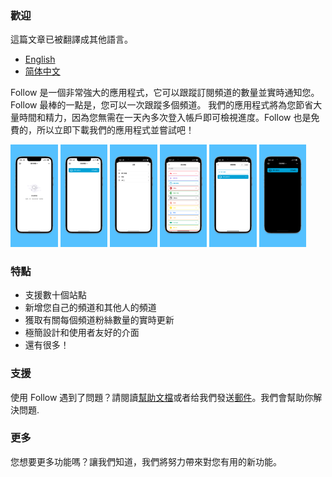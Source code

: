 ### 歡迎

這篇文章已被翻譯成其他語言。
- [English](/index.html)
- [简体中文](./docs/index_zh-Hans.html)

Follow 是一個非常強大的應用程式，它可以跟蹤訂閱頻道的數量並實時通知您。Follow 最棒的一點是，您可以一次跟蹤多個頻道。 我們的應用程式將為您節省大量時間和精力，因為您無需在一天內多次登入帳戶即可檢視進度。Follow 也是免費的，所以立即下載我們的應用程式並嘗試吧！ 

<img alr="Empty View" src="/assets/img/app-screenshots/zh-Hant/6.5-inch%20Empty.png" width="15%" height="15%">
<img alr="Home View" src="/assets/img/app-screenshots/zh-Hant/6.5-inch%20Home.png" width="15%" height="15%">
<img alr="Categories" src="/assets/img/app-screenshots/zh-Hant/6.5-inch%20Categories.png" width="15%" height="15%">
<img alr="Multiple sites" src="/assets/img/app-screenshots/zh-Hant/6.5-inch%20Add.png" width="15%" height="15%">
<img alr="Add channel" src="/assets/img/app-screenshots/zh-Hant/6.5-inch%20Site.png" width="15%" height="15%">
<img alr="Dark mode" src="/assets/img/app-screenshots/zh-Hant/6.5-inch%20Dark.png" width="15%" height="15%">

### 特點

- 支援數十個站點
- 新增您自己的頻道和其他人的頻道
- 獲取有關每個頻道粉絲數量的實時更新
- 極簡設計和使用者友好的介面
- 還有很多！

### 支援

使用 Follow 遇到了問題？請閱讀[幫助文檔](/docs/help_zh-Hant.html)或者给我們發送[郵件](mailto:billowstudio@gmail.com)。我們會幫助你解決問題.

### 更多

您想要更多功能嗎？讓我們知道，我們將努力帶來對您有用的新功能。
